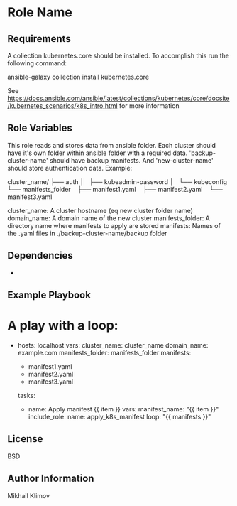 Role Name
=========


Requirements
------------

A collection kubernetes.core should be installed. To accomplish this run the following command:

ansible-galaxy collection install kubernetes.core

See https://docs.ansible.com/ansible/latest/collections/kubernetes/core/docsite/kubernetes_scenarios/k8s_intro.html for more information

Role Variables
--------------

This role reads and stores data from ansible folder. Each cluster should have it's own folder within ansible folder with a required data. 'backup-cluster-name' should have backup manifests. And 'new-cluster-name' should store authentication data. Example:

cluster_name/
├── auth
│   ├── kubeadmin-password
│   └── kubeconfig
└── manifests_folder
        ├── manifest1.yaml
        ├── manifest2.yaml
        └── manifest3.yaml

cluster_name: A cluster hostname (eq new cluster folder name)
domain_name: A domain name of the new cluster
manifests_folder: A directory name where manifests to apply are stored
manifests: Names of the .yaml files in ./backup-cluster-name/backup folder

Dependencies
------------

-

Example Playbook
----------------

# A play with a loop:

- hosts: localhost
  vars:
    cluster_name: cluster_name
    domain_name: example.com
    manifests_folder: manifests_folder
    manifests:
    - manifest1.yaml
    - manifest2.yaml
    - manifest3.yaml

  tasks:
  - name: Apply manifest {{ item }}
    vars:
      manifest_name: "{{ item }}"
    include_role:
      name: apply_k8s_manifest
    loop: "{{ manifests }}"

License
-------

BSD

Author Information
------------------

Mikhail Klimov
